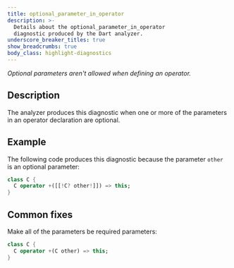 ```yaml
---
title: optional_parameter_in_operator
description: >-
  Details about the optional_parameter_in_operator
  diagnostic produced by the Dart analyzer.
underscore_breaker_titles: true
show_breadcrumbs: true
body_class: highlight-diagnostics
---
```


_Optional parameters aren't allowed when defining an operator._

## Description

The analyzer produces this diagnostic when one or more of the parameters in
an operator declaration are optional.

## Example

The following code produces this diagnostic because the parameter `other`
is an optional parameter:

```dart
class C {
  C operator +([[!C? other!]]) => this;
}
```

## Common fixes

Make all of the parameters be required parameters:

```dart
class C {
  C operator +(C other) => this;
}
```
